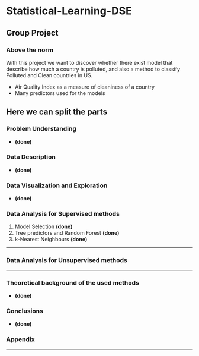 # Statistical-Learning-DSE

## Group Project

### Above the norm

With this project we want to discover whether there exist model that describe how much a country is polluted, and also a method to classify Polluted and Clean countries in US.

- Air Quality Index as a measure of cleaniness of a country
- Many predictors used for the models

## Here we can split the parts

### Problem Understanding
- **(done)**
### Data Description
- **(done)**
### Data Visualization and Exploration
- **(done)**
### Data Analysis for Supervised methods
1. Model Selection  **(done)**
2. Tree predictors and Random Forest  **(done)**
3. k-Nearest Neighbours  **(done)**
___
### Data Analysis for Unsupervised methods
___
### Theoretical background of the used methods
- **(done)**
### Conclusions
- **(done)**
### Appendix
- ---------------
